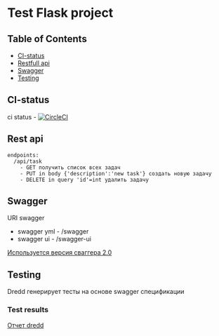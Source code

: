 # Test Flask project

## Table of Contents

- [CI-status](#status)
- [Restfull api](#getting_started)
- [Swagger](#swagger)
- [Testing](#test)

## CI-status <a name = "status"></a>

ci status - [![CircleCI](https://dl.circleci.com/status-badge/img/gh/apimanov/flask-sqlite3-todo-crud.svg?style=shield)](https://dl.circleci.com/status-badge/redirect/gh/apimanov/flask-sqlite3-todo-crud)

## Rest api <a name = "rest"></a>
    endpoints:
      /api/task
        - GET получить список всех задач
        - PUT in body {'description':'new task'} создать новую задачу
        - DELETE in query 'id'=int удалить задачу


## Swagger <a name = "Swagger"></a>
URI swagger
  * swagger yml - /swagger
  * swagger ui - /swagger-ui


[Используется версия сваггера 2.0](https://editor.swagger.io/?url=https://raw.githubusercontent.com/apimanov/flask-sqlite3-todo-crud/master/Dockerfile/swagger.yml)


## Testing <a name = "testing"></a>

Dredd генерирует тесты на основе swagger спецификации

### Test results <a name = "test_results"></a>

[Отчет dredd](report.md)
